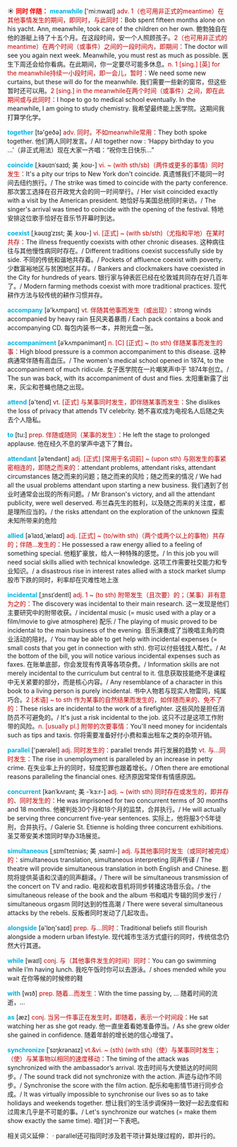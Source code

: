 ☀ <font color="red">**同时 伴随：**</font>
<font color="sky blue">**meanwhile**</font> ['mi:nwaɪl] 
<font color="#c00000">adv. 1（也可用非正式的meantime）在其他事情发生的期间，即同时，与此同时：</font>Bob spent fifteen months alone on his yacht. Ann, meanwhile, took care of the children on her own. 鲍勃独自在他的游艇上待了十五个月。在这段时间，安一个人照顾孩子。<font color="#c00000">2（也可用非正式的meantime）在两个时间（或事件）之间的一段时间内，即期间：</font>The doctor will see you again next week. Meanwhile, you must rest as much as possible. 医生下周还会给你看病。在此期间，你一定要尽可能多休息。<font color="#c00000">n. 1 [sing.] [英] for the meanwhile持续一小段时间，即一会儿，暂时：</font>We need some new curtains, but these will do for the meanwhile. 我们需要一些新的窗帘，但这些暂时还可以用。<font color="#c00000">2 [sing.] in the meanwhile在两个时间（或事件）之间，即在此期间或与此同时：</font>I hope to go to medical school eventually. In the meanwhile, I am going to study chemistry. 我希望最终能上医学院。这期间我打算学化学。

<font color="sky blue">**together**</font> [tə'ɡeðə] 
<font color="#c00000">adv. 同时。不如meanwhile常用：</font>They both spoke together. 他们两人同时发言。/ All together now : ‘Happy birthday to you …’（非正式用法）现在大家一齐唱：“祝你生日快乐…”
           
<font color="sky blue">**coincide**</font> [ˌkəʊɪnˈsaɪd; 美 ˌkoʊ-]
<font color="#c00000">vi. ~ (with sth/sb)（两件或更多的事情）同时发生：</font>It's a pity our trips to New York don't coincide. 真遗憾我们不能同一时间去纽约旅行。/ The strike was timed to coincide with the party conference. 那次罢工选择在召开政党大会的同一时间举行。/ Her visit coincided exactly with a visit by the American president. 她恰好与美国总统同时来访。/ The singer's arrival was timed to coincide with the opening of the festival. 特地安排这位歌手恰好在音乐节开幕时到达。
           
<font color="sky blue">**coexist**</font> [ˌkəʊɪgˈzɪst; 美 ˌkoʊ-]
<font color="#c00000">vi. [正式] ~ (with sb/sth)（尤指和平地）在某时共存：</font>The illness frequently coexists with other chronic diseases. 这种病往往与其他慢性病同时存在。/ Different traditions coexist successfully side by side. 不同的传统和谐地共存着。/ Pockets of affluence coexist with poverty. 少数富裕地区与贫困地区并存。/ Bankers and clockmakers have coexisted in the City for hundreds of years. 银行家与钟表匠已经在伦敦城共同存在好几百年了。/ Modern farming methods coexist with more traditional practices. 现代耕作方法与较传统的耕作习惯并存。

<font color="sky blue">**accompany**</font> [ə'kʌmpənɪ] 
<font color="#c00000">vt. 伴随其他事而发生（或出现）：</font>strong winds accompanied by heavy rain 狂风夹着暴雨 / Each pack contains a book and accompanying CD. 每包内装书一本，并附光盘一张。
           
<font color="sky blue">**accompaniment**</font> [əˈkʌmpənimənt]
<font color="#c00000">n. [C] [正式] ~ (to sth) 伴随某事而发生的事：</font>High blood pressure is a common accompaniment to this disease. 这种病通常伴随有高血压。/ The women's medical school opened in 1874, to the accompaniment of much ridicule. 女子医学院在一片嘲笑声中于 1874年创立。/ The sun was back, with its accompaniment of dust and flies. 太阳重新露了出来，灰尘和苍蝇也随之出现。
 
<font color="sky blue">**attend**</font> [ə'tend] 
<font color="#c00000">vt. [正式] 与某事同时发生，即伴随某事而发生：</font>She dislikes the loss of privacy that attends TV celebrity. 她不喜欢成为电视名人后随之失去个人隐私。
          
<font color="sky blue">**to**</font> [tu:] 
<font color="#c00000">prep. 伴随或随同（某事的发生）：</font>He left the stage to prolonged applause. 他在经久不息的掌声中退下了舞台。

<font color="sky blue">**attendant**</font> [əˈtendənt]
<font color="#c00000">adj. [正式] [常用于名词前] ~ (upon sth) 与刚发生的事紧密相连的，即随之而来的：</font>attendant problems, attendant risks, attendant circumstances 随之而来的问题；随之而来的风险；随之而来的情况 / We had all the usual problems attendant upon starting a new business. 我们遇到了创业时通常会出现的所有问题。/ Mr Branson's victory, and all the attendant publicity, were well deserved. 布兰森先生的胜利，以及随之而来的关注度，都是理所应当的。/ the risks attendant on the exploration of the unknown 探索未知所带来的危险
           
<font color="sky blue">**allied**</font> [əˈlaɪd,ˈælaɪd]
<font color="#c00000">adj. [正式] ~ (to/with sth)（两个或两个以上的事物）共存的；伴随…发生的：</font>He possessed a raw energy allied to a feeling of something special. 他粗犷豪放，给人一种特殊的感觉。/ In this job you will need social skills allied with technical knowledge. 这项工作需要社交能力和专业知识。/ a disastrous rise in interest rates allied with a stock market slump 股市下跌的同时，利率却在灾难性地上涨
           
<font color="sky blue">**incidental**</font> [ˌɪnsɪˈdentl]
<font color="#c00000">adj. 1 ~ (to sth) 附带发生（且次要）的；（某事）非有意为之的：</font>The discovery was incidental to their main research. 这一发现是他们主要研究中的附带收获。/ incidental music (= music used with a play or a film/movie to give atmosphere) 配乐 / The playing of music proved to be incidental to the main business of the evening. 音乐演奏成了当晚唱主角的商业活动的陪衬。/ You may be able to get help with incidental expenses (= small costs that you get in connection with sth). 你可以付些钱找人帮忙。/ At the bottom of the bill, you will notice various incidental expenses such as faxes. 在账单底部，你会发现有传真等各项杂费。/ Information skills are not merely incidental to the curriculum but central to it. 信息获取技能绝不是课程中无关紧要的部分，而是核心内容。/ Any resemblance of a character in this book to a living person is purely incidental. 书中人物若与现实人物雷同，纯属巧合。<font color="#c00000">2 [术语] ~ to sth 作为某事的自然结果而发生的，如伴随而来的、免不了的：</font>These risks are incidental to the work of a firefighter. 这些风险是担任消防员不可避免的。/ It's just a risk incidental to the job. 这只不过是这项工作附带的风险。<font color="#c00000">n. [usually pl.] 附带的次要事情：</font>You'll need money for incidentals such as tips and taxis. 你将需要准备好付小费和乘出租车之类的杂项开销。

<font color="sky blue">**parallel**</font> ['pærəlel] 
<font color="#c00000">adj. 同时发生的：</font>parallel trends 并行发展的趋势 <font color="#c00000">vt. 与…同时发生：</font>The rise in unemployment is paralleled by an increase in petty crime. 在失业率上升的同时，轻度犯罪也跟着增长。/ Often there are emotional reasons paralleling the financial ones. 经济原因常常伴有情感原因。
           
<font color="sky blue">**concurrent**</font> [kənˈkʌrənt; 美 -ˈkɜ:r-]
<font color="#c00000">adj. ~ (with sth) 同时存在或发生的，即并存的、同时发生的：</font>He was imprisoned for two concurrent terms of 30 months and 18 months. 他被判处30个月和18个月的监禁，合并执行。/ He will actually be serving three concurrent five-year sentences. 实际上，他将服3个5年徒刑，合并执行。/ Galerie St. Etienne is holding three concurrent exhibitions. 圣艾蒂安美术馆同时举办3场展览。
           
<font color="sky blue">**simultaneous**</font> [ˌsɪmlˈteɪniəs; 美 ˌsaɪml-]
<font color="#c00000">adj. 与其他事同时发生（或同时被完成）的：</font>simultaneous translation, simultaneous interpreting 同声传译 / The theatre will provide simultaneous translation in both English and Chinese. 剧院将提供英语和汉语的同声翻译。/ There will be simultaneous transmission of the concert on TV and radio. 电视和收音机将同步转播这场音乐会。/ the simultaneous release of the book and the album 书和唱片专辑的同步发行 / simultaneous orgasm 同时达到的性高潮 / There were several simultaneous attacks by the rebels. 反叛者同时发动了几起攻击。

<font color="sky blue">**alongside**</font> [ə'lɒŋ'saɪd] 
<font color="#c00000">prep. 与…同时：</font>Traditional beliefs still flourish alongside a modern urban lifestyle. 现代城市生活方式盛行的同时，传统信念仍然大行其道。

<font color="sky blue">**while**</font> [waɪl] 
<font color="#c00000">conj. 与（其他事件发生的时间）同时：</font>You can go swimming while I’m having lunch. 我吃午饭时你可以去游泳。/ shoes mended while you wait 在你等候的时候修的鞋

<font color="sky blue">**with**</font> [wɪð] 
<font color="#c00000">prep. 随着…而发生：</font>With the time passing by, ... 随着时间的流逝，…

<font color="sky blue">**as**</font> [æz] 
<font color="#c00000">conj. 当另一件事正在发生时，即随着，表示一个时间段：</font>He sat watching her as she got ready. 他一直坐着看她准备停当。/ As she grew older she gained in confidence. 随着年龄的增长她的信心增强了。
           
<font color="sky blue">**synchronize**</font> [ˈsɪŋkrənaɪz]
<font color="#c00000">vt.&vi. ~ (sth) (with sth)（使）与某事同时发生；（使）与某事物以相同的速度移动：</font>The timing of the attack was synchronized with the ambassador’s arrival. 攻击时间与大使抵达的时间同步。/ The sound track did not synchronize with the action. 声迹与动作不同步。/ Synchronise the score with the film action. 配乐和电影情节进行同步合成。/ It was virtually impossible to synchronise our lives so as to take holidays and weekends together. 想让我们的生活步调保持一致好一起去度假和过周末几乎是不可能的事。/ Let's synchronize our watches (= make them show exactly the same time). 咱们对一下表吧。

相关词义延伸：
· parallel还可指同时涉及若干项计算处理过程的，即并行的。


